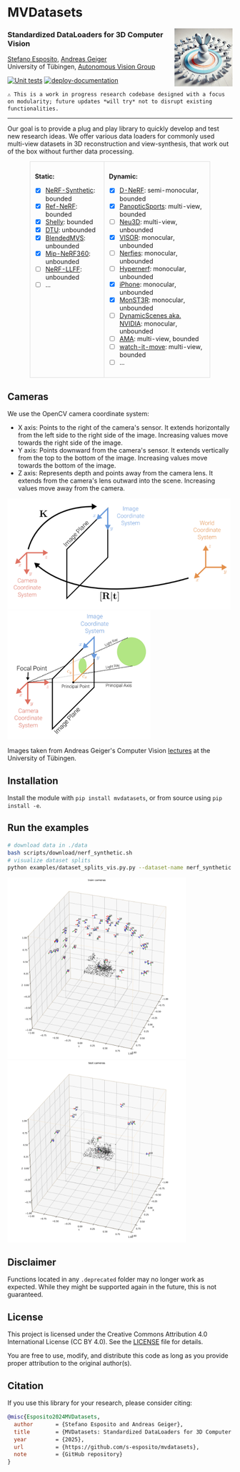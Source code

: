 # MVDatasets


<img align="right" width="130" height="130" src="imgs/art.webp">

### Standardized DataLoaders for 3D Computer Vision

[Stefano Esposito](https://s-esposito.github.io/), [Andreas Geiger](https://www.cvlibs.net/)
<br>
University of Tübingen, [Autonomous Vision Group](https://uni-tuebingen.de/fakultaeten/mathematisch-naturwissenschaftliche-fakultaet/fachbereiche/informatik/lehrstuehle/autonomous-vision/home/)

[![Unit tests](https://github.com/s-esposito/mvdatasets/actions/workflows/run-unit-tests.yml/badge.svg?branch=dev)](https://github.com/s-esposito/mvdatasets/actions/workflows/run-unit-tests.yml) [![deploy-documentation](https://github.com/s-esposito/mvdatasets/actions/workflows/deploy-docs.yml/badge.svg?branch=dev)](https://github.com/s-esposito/mvdatasets/actions/workflows/deploy-docs.yml)

```
⚠️ This is a work in progress research codebase designed with a focus on modularity; future updates *will try* not to disrupt existing functionalities.
```

---

Our goal is to provide a plug and play library to quickly develop and test new research ideas. We offer various data loaders for commonly used multi-view datasets in 3D reconstruction and view-synthesis, that work out of the box without further data processing.


<div style="display: flex; justify-content: center;">
<table style="text-align: left; border-collapse: collapse; width: 80%; margin: auto;">
<tr>
<td style="vertical-align: top; padding: 10px; border: 1px solid #ddd;">

**Static:**
- [x] [NeRF-Synthetic](https://www.matthewtancik.com/nerf): bounded
- [x] [Ref-NeRF](https://dorverbin.github.io/refnerf/): bounded
- [x] [Shelly](https://research.nvidia.com/labs/toronto-ai/adaptive-shells/): bounded
- [x] [DTU](https://github.com/lioryariv/idr?tab=readme-ov-file): unbounded
- [x] [BlendedMVS](https://github.com/Totoro97/NeuS?tab=readme-ov-file): unbounded
- [x] [Mip-NeRF360](https://jonbarron.info/mipnerf360/): unbounded
- [ ] [NeRF-LLFF](https://www.matthewtancik.com/nerf): unbounded
- [ ] ...

</td>
<td style="vertical-align: top; padding: 10px; border: 1px solid #ddd;">


**Dynamic:**
- [x] [D-NeRF](https://www.albertpumarola.com/research/D-NeRF/index.html): semi-monocular, bounded
- [x] [PanopticSports](https://dynamic3dgaussians.github.io/): multi-view, bounded
- [ ] [Neu3D](https://github.com/facebookresearch/Neural_3D_Video): multi-view, unbounded
- [x] [VISOR](https://epic-kitchens.github.io/VISOR/): monocular, unbounded
- [ ] [Nerfies](https://github.com/google/nerfies/releases/tag/0.1): monocular, unbounded
- [ ] [Hypernerf](https://github.com/google/hypernerf/releases/tag/v0.1): monocular, unbounded
- [x] [iPhone](https://kair-bair.github.io/dycheck/): monocular, unbounded
- [x] [MonST3R](https://github.com/Junyi42/monst3r): monocular, unbounded
- [ ] [DynamicScenes aka. NVIDIA]([#](https://gorokee.github.io/jsyoon/dynamic_synth/)): monocular, unbounded
- [ ] [AMA](https://people.csail.mit.edu/drdaniel/mesh_animation/#data): multi-view, bounded
- [ ] [watch-it-move](https://github.com/NVlabs/watch-it-move): multi-view, bounded
- [ ] ...

</td>
</tr>
</table>
</div>

## Cameras

We use the OpenCV camera coordinate system:
- X axis: Points to the right of the camera's sensor. It extends horizontally from the left side to the right side of the image. Increasing values move towards the right side of the image.
- Y axis: Points downward from the camera's sensor. It extends vertically from the top to the bottom of the image. Increasing values move towards the bottom of the image.
- Z axis: Represents depth and points away from the camera lens. It extends from the camera's lens outward into the scene. Increasing values move away from the camera.

<p float="left">
  <img src="imgs/pose_and_intrinsics.png" width="500"/>
  <img src="imgs/projection_with_principal_point_offset.png" width="320"/>
</p>

Images taken from Andreas Geiger's Computer Vision [lectures](https://uni-tuebingen.de/fakultaeten/mathematisch-naturwissenschaftliche-fakultaet/fachbereiche/informatik/lehrstuehle/autonomous-vision/lectures/computer-vision/) at the University of Tübingen.

## Installation

Install the module with `pip install mvdatasets`, or from source using `pip install -e`.

## Run the examples

```bash
# download data in ./data
bash scripts/download/nerf_synthetic.sh
# visualize dataset splits
python examples/dataset_splits_vis.py.py --dataset-name nerf_synthetic --datasets-path ./data
```

<p float="left">
  <img src="imgs/blender_train_cameras.png" width="400"/>
  <img src="imgs/blender_test_cameras.png" width="400"/>
</p>

## Disclaimer

Functions located in any `.deprecated` folder may no longer work as expected. While they might be supported again in the future, this is not guaranteed.

## License

This project is licensed under the Creative Commons Attribution 4.0 International License (CC BY 4.0). See the [LICENSE](LICENSE) file for details.

You are free to use, modify, and distribute this code as long as you provide proper attribution to the original author(s).

## Citation

If you use this library for your research, please consider citing:

```bibtex
@misc{Esposito2024MVDatasets,
  author       = {Stefano Esposito and Andreas Geiger},
  title        = {MVDatasets: Standardized DataLoaders for 3D Computer Vision},
  year         = {2025},
  url          = {https://github.com/s-esposito/mvdatasets},
  note         = {GitHub repository}
}
```